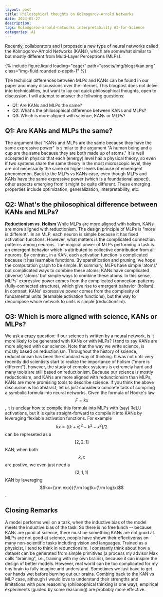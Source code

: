 ```yaml
---
layout: post
title: Philosophical thoughts on Kolmogorov-Arnold Networks
date: 2024-05-27
description: 
tags: Kolmogorov-arnold-networks interpretability AI-for-Science
categories: AI
---
```


Recently, collaborators and I proposed a new type of neural networks called the Kolmogorov-Arnold Networks (KANs), which are somewhat similar to but mostly different from Multi-Layer Perceptrons (MLPs). 

<div class="row mt-3">
    <div class="col-sm mt-3 mt-md-0">
        {% include figure.liquid loading="eager" path="assets/img/blogs/kan.png" class="img-fluid rounded z-depth-1" %}
    </div>
</div>

The technical differences between MLPs and KANs can be found in our paper and many discussions over the internet. This blogpost does not delve into technicalities, but want to lay out quick philosophical thoughts, open to discussion. I will attempt to answer the follwoing questions:

* Q1: Are KANs and MLPs the same?
* Q2: What's the philosophical difference between KANs and MLPs?
* Q3: Which is more aligned with science, KANs or MLPs?

## Q1: Are KANs and MLPs the same?
The argument that "KANs and MLPs are the same because they have the same expressive power" is similar to the argument "A human being and a cup are the same because they are both made up of atoms." It is well accepted in physics that each (energy) level has a physical theory, so even if two systems share the same theory in the most microscopic level, they are not necessarily the same on higher levels because of emeregent phenomenon. Back to the MLPs vs KANs case, even though MLPs and KANs have the same expressive power (which is a foundational aspect), other aspects emerging from it might be quite different. These emerging properties include optimization, generalization, interpretability, etc.

## Q2: What's the philosophical difference between KANs and MLPs? 
**Reductionism vs. Holism** While MLPs are more aligned with holism, KANs are more aligned with reductionism. The design principle of MLPs is "more is different". In an MLP, each neuron is simple because it has fixed activation functions. However, what matters is the complicated connection patterns among neurons. The magical power of MLPs performing a task is an emergent behavior which is attributed to collective contribution from all neurons. By contrast, in a KAN, each activation function is complicated because it has learnable functions. By sparsification and pruning, we hope the computation graph to be simple. In summary, MLPs have simple 'atoms' but complicated ways to combine these atoms; KANs have complicated (diverse) 'atoms' but simple ways to combine these atoms. In this sense, MLPs' expressive power comes from the complicated connection patterns (fully-connected structure), which give rise to emergent bahavior (holism). In contrast, KANs' expressive power comes from the complexity of fundamental units (learnable activation functions), but the way to decompose whole network to units is simple (reductionsim).


## Q3: Which is more aligned with science, KANs or MLPs?
We ask a crazy question: if our science is written by a neural network, is it more likely to be generated with KANs or with MLPs? I tend to say KANs are more aligned with our science. Note that the way we write science, is mostly based on reductionism. Throughout the history of science, reducntionism has been the standard way of thinking. It was not until very recently did scientists start to realize the importance of holism ("more is different"), however, the study of complex systems is extremely hard and many tools are still based on reductionism. Because our science is mostly reductionism, and KANs are more aligned with redunctionsim than MLPs, KANs are more promising tools to describe science. If you think the above discussion is too abstract, let us just consider a concrete task of compiling a symbolic formula into neural networks. Given the formula of Hooke's law $$F=kx$$, it is unclear how to compile this formula into MLPs with (say) ReLU activations, but it is quite straight-forward to compile it into KANs by leveraging flexiable activation functions. For example $$kx=((k+x)^2-k^2-x^2)/2$$ can be represeted as a $$[2,2,1]$$ KAN; when both $$k, x$$ are postive, we even just need a $$[2,1,1]$$ KAN by leveraging $$kx={\rm exp}({\rm log}k+{\rm log}x)$$.


## Closing Remarks
A model performs well on a task, when the inductive bias of the model meets the inductive bias of the task. So there is no free lunch -- because KANs are good at science, there must be something KANs are not good at. MLPs are not good at science, people have shown their effectivenss on many non-scientific tasks including vision and languages. Trained as a physicist, I tend to think in redunctionsim. I constantly think about how a dataset can be generated from simple primitives (a process my advisor Max calls "braining", i.e., training with my own brains), because it can inspire the design of better models. However, real world can be too complicated for my tiny brain to fully imagine and understand. Sometimes we just have to get our hands wet before burning out our brains. Combing back to the KAN vs MLP case, although I would love to understand their strengths and limitations with pure reasoning (philosophical thinking is one way), empirical experiments (guided by some reasoning) are probably more effective.
